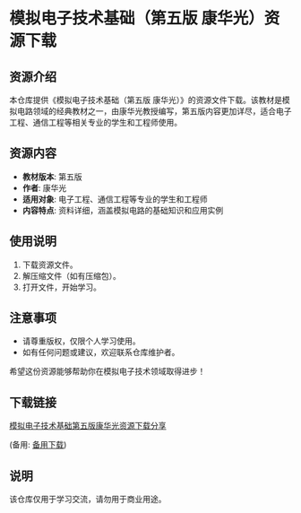 # 模拟电子技术基础（第五版 康华光）资源下载

## 资源介绍

本仓库提供《模拟电子技术基础（第五版 康华光）》的资源文件下载。该教材是模拟电路领域的经典教材之一，由康华光教授编写，第五版内容更加详尽，适合电子工程、通信工程等相关专业的学生和工程师使用。

## 资源内容

- **教材版本**: 第五版
- **作者**: 康华光
- **适用对象**: 电子工程、通信工程等专业的学生和工程师
- **内容特点**: 资料详细，涵盖模拟电路的基础知识和应用实例

## 使用说明

1. 下载资源文件。
2. 解压缩文件（如有压缩包）。
3. 打开文件，开始学习。

## 注意事项

- 请尊重版权，仅限个人学习使用。
- 如有任何问题或建议，欢迎联系仓库维护者。

希望这份资源能够帮助你在模拟电子技术领域取得进步！

## 下载链接
[模拟电子技术基础第五版康华光资源下载分享](https://pan.quark.cn/s/26c08619887a) 

(备用: [备用下载](https://pan.baidu.com/s/1gaVITVLg0Q-tZwbYG4vCqw?pwd=1234))

## 说明

该仓库仅用于学习交流，请勿用于商业用途。
